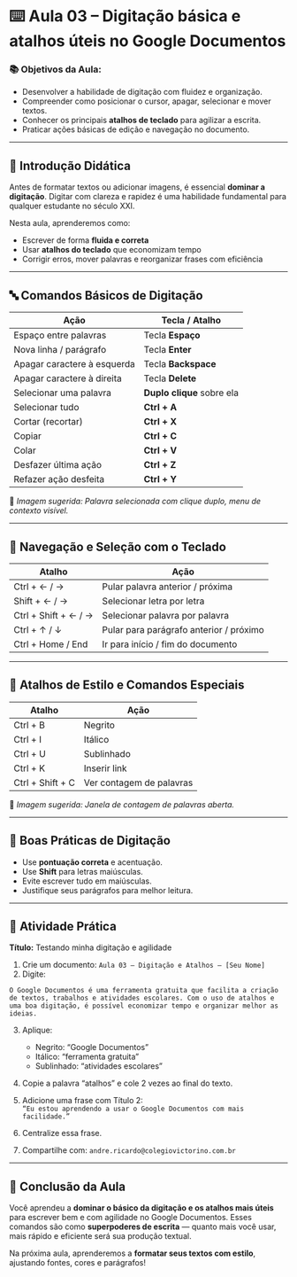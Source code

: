# ⌨️ Aula 03 – Digitação básica e atalhos úteis no Google Documentos

### 📚 Objetivos da Aula:
- Desenvolver a habilidade de digitação com fluidez e organização.
- Compreender como posicionar o cursor, apagar, selecionar e mover textos.
- Conhecer os principais **atalhos de teclado** para agilizar a escrita.
- Praticar ações básicas de edição e navegação no documento.

---

## 🧠 Introdução Didática

Antes de formatar textos ou adicionar imagens, é essencial **dominar a digitação**. Digitar com clareza e rapidez é uma habilidade fundamental para qualquer estudante no século XXI.

Nesta aula, aprenderemos como:
- Escrever de forma **fluida e correta**
- Usar **atalhos do teclado** que economizam tempo
- Corrigir erros, mover palavras e reorganizar frases com eficiência

---

## 🔤 Comandos Básicos de Digitação

| Ação                        | Tecla / Atalho             |
| --------------------------- | -------------------------- |
| Espaço entre palavras       | Tecla **Espaço**           |
| Nova linha / parágrafo      | Tecla **Enter**            |
| Apagar caractere à esquerda | Tecla **Backspace**        |
| Apagar caractere à direita  | Tecla **Delete**           |
| Selecionar uma palavra      | **Duplo clique** sobre ela |
| Selecionar tudo             | **Ctrl + A**               |
| Cortar (recortar)           | **Ctrl + X**               |
| Copiar                      | **Ctrl + C**               |
| Colar                       | **Ctrl + V**               |
| Desfazer última ação        | **Ctrl + Z**               |
| Refazer ação desfeita       | **Ctrl + Y**               |

📸 *Imagem sugerida: Palavra selecionada com clique duplo, menu de contexto visível.*

---

## 🔄 Navegação e Seleção com o Teclado

| Atalho               | Ação                                    |
| -------------------- | --------------------------------------- |
| Ctrl + ← / →         | Pular palavra anterior / próxima        |
| Shift + ← / →        | Selecionar letra por letra              |
| Ctrl + Shift + ← / → | Selecionar palavra por palavra          |
| Ctrl + ↑ / ↓         | Pular para parágrafo anterior / próximo |
| Ctrl + Home / End    | Ir para início / fim do documento       |

---

## 🎯 Atalhos de Estilo e Comandos Especiais

| Atalho           | Ação                     |
| ---------------- | ------------------------ |
| Ctrl + B         | Negrito                  |
| Ctrl + I         | Itálico                  |
| Ctrl + U         | Sublinhado               |
| Ctrl + K         | Inserir link             |
| Ctrl + Shift + C | Ver contagem de palavras |

📸 *Imagem sugerida: Janela de contagem de palavras aberta.*

---

## 📌 Boas Práticas de Digitação

- Use **pontuação correta** e acentuação.
- Use **Shift** para letras maiúsculas.
- Evite escrever tudo em maiúsculas.
- Justifique seus parágrafos para melhor leitura.

---

## 🧪 Atividade Prática

**Título:** Testando minha digitação e agilidade

1. Crie um documento: `Aula 03 – Digitação e Atalhos – [Seu Nome]`
2. Digite:

```
O Google Documentos é uma ferramenta gratuita que facilita a criação de textos, trabalhos e atividades escolares. Com o uso de atalhos e uma boa digitação, é possível economizar tempo e organizar melhor as ideias.
```

3. Aplique:
   - Negrito: “Google Documentos”
   - Itálico: “ferramenta gratuita”
   - Sublinhado: “atividades escolares”

4. Copie a palavra “atalhos” e cole 2 vezes ao final do texto.
5. Adicione uma frase com Título 2:  
   `“Eu estou aprendendo a usar o Google Documentos com mais facilidade.”`
6. Centralize essa frase.
7. Compartilhe com: `andre.ricardo@colegiovictorino.com.br`

---

## 🎯 Conclusão da Aula

Você aprendeu a **dominar o básico da digitação e os atalhos mais úteis** para escrever bem e com agilidade no Google Documentos. Esses comandos são como **superpoderes de escrita** — quanto mais você usar, mais rápido e eficiente será sua produção textual.

Na próxima aula, aprenderemos a **formatar seus textos com estilo**, ajustando fontes, cores e parágrafos!